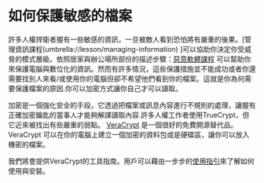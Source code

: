 [Title]: # (如何保護敏感檔案)
[Order]: # (0)

# 如何保護敏感的檔案

許多人權捍衛者握有一些敏感的資訊，一旦被敵人看到恐怕將有嚴重的後果。[管理資訊課程(umbrella://lesson/managing-information) ]可以協助你決定你受威脅的模式層級。依照居家與辦公場所部份的描述步驟：[惡意軟體課程](umbrella://lesson/malware) 可以幫助你來保護電腦與數位化的資訊。然而有許多情況，這些保護措施並不能成功或者你還需要找別人來看/或使用你的電腦但卻不希望他們看到你的檔案。這就是你為何需要保護檔案的原因.你可以加密方式讓你自己才可以讀取。

加密是一個強化安全的手段，它透過把檔案或訊息內容進行不規則的處理，讓握有正確加密鑰匙的當事人才能夠解譯讀取內容.許多人權工作者使用TrueCrypt，但它近來被找出有些嚴重的弱點。 [VeraCrypt](https://veracrypt.codeplex.com/wikipage?title=Downloads) 是一個很好的免費開源替代品。 VeraCrypt 可以在你的電腦上建立一個加密的資料包或是硬碟區，讓你可以放入機密的檔案。

我們將會提供VeraCrypt的工具指南。用戶可以藉由一步步的[使用指引](https://veracrypt.codeplex.com/wikipage?title=Beginner%27s%20Tutorial)來了解如何使用與安裝。
